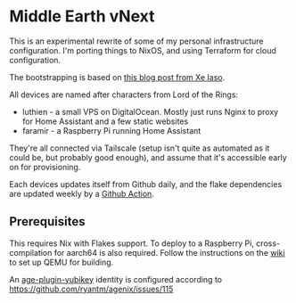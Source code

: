 # Middle Earth vNext

This is an experimental rewrite of some of my personal infrastructure configuration. I'm porting things to NixOS, and using Terraform for cloud configuration.

The bootstrapping is based on [this blog post from Xe Iaso](https://xeiaso.net/blog/nix-flakes-terraform).

All devices are named after characters from Lord of the Rings:

* luthien - a small VPS on DigitalOcean. Mostly just runs Nginx to proxy for Home Assistant and a few static websites
* faramir - a Raspberry Pi running Home Assistant

They're all connected via Tailscale (setup isn't quite as automated as it could be, but probably good enough), and assume that it's accessible early on
for provisioning.

Each devices updates itself from Github daily, and the flake dependencies are updated weekly by a [Github Action](.github/workflows//update-flake-lock.yml).

## Prerequisites

This requires Nix with Flakes support. To deploy to a Raspberry Pi, cross-compilation for aarch64 is also required. Follow the instructions on the
[wiki](https://nixos.wiki/wiki/NixOS_on_ARM#Compiling_through_binfmt_QEMU) to set up QEMU for building.

An [age-plugin-yubikey](https://github.com/str4d/age-plugin-yubikey) identity is configured according to https://github.com/ryantm/agenix/issues/115
